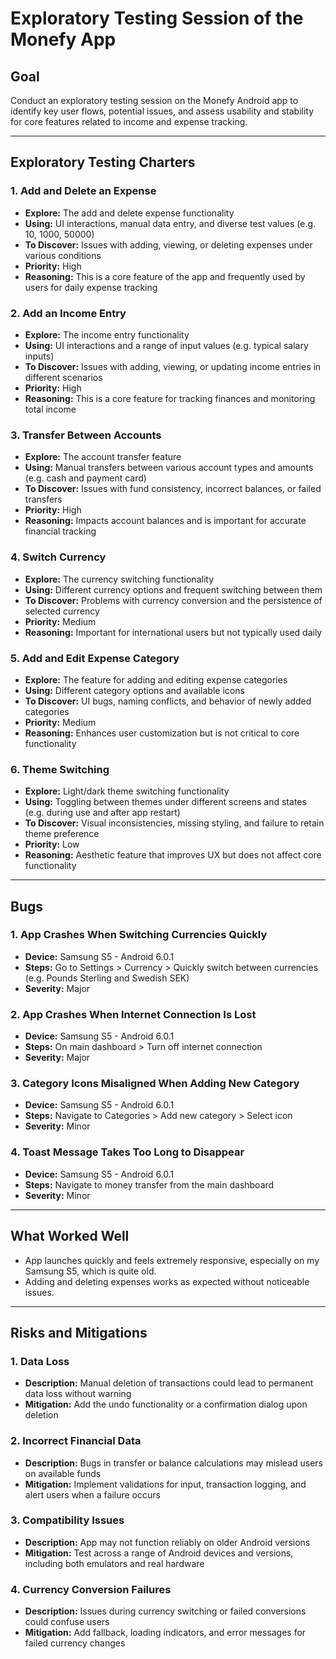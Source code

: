 # Exploratory Testing Session of the Monefy App

## Goal

Conduct an exploratory testing session on the Monefy Android app to identify key user flows, potential issues, and assess usability and stability for core features related to income and expense tracking.

---

## Exploratory Testing Charters

### 1. Add and Delete an Expense

* **Explore:** The add and delete expense functionality
* **Using:** UI interactions, manual data entry, and diverse test values (e.g. 10, 1000, 50000)
* **To Discover:** Issues with adding, viewing, or deleting expenses under various conditions
* **Priority:** High
* **Reasoning:** This is a core feature of the app and frequently used by users for daily expense tracking

### 2. Add an Income Entry

* **Explore:** The income entry functionality
* **Using:** UI interactions and a range of input values (e.g. typical salary inputs)
* **To Discover:** Issues with adding, viewing, or updating income entries in different scenarios
* **Priority:** High
* **Reasoning:** This is a core feature for tracking finances and monitoring total income

### 3. Transfer Between Accounts

* **Explore:** The account transfer feature
* **Using:** Manual transfers between various account types and amounts (e.g. cash and payment card)
* **To Discover:** Issues with fund consistency, incorrect balances, or failed transfers
* **Priority:** High
* **Reasoning:** Impacts account balances and is important for accurate financial tracking

### 4. Switch Currency

* **Explore:** The currency switching functionality
* **Using:** Different currency options and frequent switching between them
* **To Discover:** Problems with currency conversion and the persistence of selected currency
* **Priority:** Medium
* **Reasoning:** Important for international users but not typically used daily

### 5. Add and Edit Expense Category

* **Explore:** The feature for adding and editing expense categories
* **Using:** Different category options and available icons
* **To Discover:** UI bugs, naming conflicts, and behavior of newly added categories
* **Priority:** Medium
* **Reasoning:** Enhances user customization but is not critical to core functionality

### 6. Theme Switching

* **Explore:** Light/dark theme switching functionality
* **Using:** Toggling between themes under different screens and states (e.g. during use and after app restart)
* **To Discover:** Visual inconsistencies, missing styling, and failure to retain theme preference
* **Priority:** Low
* **Reasoning:** Aesthetic feature that improves UX but does not affect core functionality

---

## Bugs

### 1. App Crashes When Switching Currencies Quickly

* **Device:** Samsung S5 - Android 6.0.1
* **Steps:** Go to Settings > Currency > Quickly switch between currencies (e.g. Pounds Sterling and Swedish SEK)
* **Severity:** Major

### 2. App Crashes When Internet Connection Is Lost

* **Device:** Samsung S5 - Android 6.0.1
* **Steps:** On main dashboard > Turn off internet connection
* **Severity:** Major

### 3. Category Icons Misaligned When Adding New Category

* **Device:** Samsung S5 - Android 6.0.1
* **Steps:** Navigate to Categories > Add new category > Select icon
* **Severity:** Minor

### 4. Toast Message Takes Too Long to Disappear

* **Device:** Samsung S5 - Android 6.0.1
* **Steps:** Navigate to money transfer from the main dashboard
* **Severity:** Minor

---

## What Worked Well

* App launches quickly and feels extremely responsive, especially on my Samsung S5, which is quite old.
* Adding and deleting expenses works as expected without noticeable issues.

---

## Risks and Mitigations

### 1. Data Loss

* **Description:** Manual deletion of transactions could lead to permanent data loss without warning
* **Mitigation:** Add the undo functionality or a confirmation dialog upon deletion

### 2. Incorrect Financial Data

* **Description:** Bugs in transfer or balance calculations may mislead users on available funds
* **Mitigation:** Implement validations for input, transaction logging, and alert users when a failure occurs

### 3. Compatibility Issues

* **Description:** App may not function reliably on older Android versions
* **Mitigation:** Test across a range of Android devices and versions, including both emulators and real hardware

### 4. Currency Conversion Failures

* **Description:** Issues during currency switching or failed conversions could confuse users
* **Mitigation:** Add fallback, loading indicators, and error messages for failed currency changes